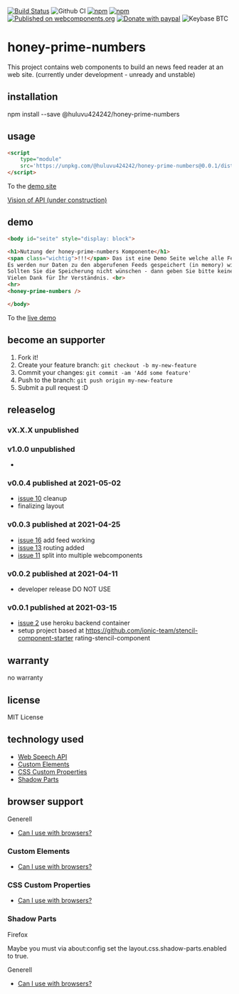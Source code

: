 [![Build Status](https://travis-ci.com/Huluvu424242/honey-prime-numbers.svg?branch=master)](https://travis-ci.com/Huluvu424242/honey-prime-numbers)
![Github CI](https://github.com/Huluvu424242/honey-prime-numbers/workflows/Github%20CI/badge.svg)
[![npm](https://img.shields.io/npm/v/@huluvu424242/honey-prime-numbers.svg)](https://www.npmjs.com/package/@huluvu424242/honey-prime-numbers)
[![npm](https://img.shields.io/npm/dm/@huluvu424242/honey-prime-numbers.svg)](https://www.npmjs.com/package/@huluvu424242/honey-prime-numbers)
[![Published on webcomponents.org](https://img.shields.io/badge/webcomponents.org-published-blue.svg)](https://www.webcomponents.org/element/@huluvu424242/honey-prime-numbers)
[![Donate with paypal](https://img.shields.io/badge/paypal-donate-yellow.svg)](https://paypal.me/huluvu424242)
![Keybase BTC](https://img.shields.io/keybase/btc/huluvu424242)
# honey-prime-numbers 
This project contains web components to build an news feed reader at an web site.
(currently under development - unready and unstable)

## installation

npm install --save @huluvu424242/honey-prime-numbers

## usage

```html
<script 
    type="module" 
    src='https://unpkg.com/@huluvu424242/honey-prime-numbers@0.0.1/dist/honey-prime-numbers/honey-prime-numbers.js'>
</script>
```
To the [demo site](https://huluvu424242.github.io/honey-prime-numbers/index.html)

[Vision of API (under construction)](src/components/honey-prime-numbers/readme.md)

## demo

<!--
```
<custom-element-demo>
  <template>
    <link rel="import" href="docs/index.html">
    <next-code-block></next-code-block>
  </template>
</custom-element-demo>
```
-->
```html
<body id="seite" style="display: block">

<h1>Nutzung der honey-prime-numbers Komponente</h1>
<span class="wichtig">!!!</span> Das ist eine Demo Seite welche alle Feature der App zeigen soll - aus diesem Grund ist auch die Statistik eingeschaltet <span class="wichtig">!!!</span><br>
Es werden nur Daten zu den abgerufenen Feeds gespeichert (in memory) wie: url, anzahl der abfragen, anzahl valider responses<br>
Sollten Sie die Speicherung nicht wünschen - dann geben Sie bitte keinen neuen News ein.<br>
Vielen Dank für Ihr Verständnis. <br>
<hr>
<honey-prime-numbers />

</body>
```
To the [live demo](https://huluvu424242.github.io/honey-prime-numbers/index.html)

## become an supporter

1. Fork it!
2. Create your feature branch: `git checkout -b my-new-feature`
3. Commit your changes: `git commit -am 'Add some feature'`
4. Push to the branch: `git push origin my-new-feature`
5. Submit a pull request :D

## releaselog

### vX.X.X unpublished

### v1.0.0 unpublished

* 

### v0.0.4 published at 2021-05-02

* [issue 10](https://github.com/Huluvu424242/honey-prime-numbers/issues/10) cleanup
* finalizing layout

### v0.0.3 published at 2021-04-25

* [issue 16](https://github.com/Huluvu424242/honey-prime-numbers/issues/16) add feed working
* [issue 13](https://github.com/Huluvu424242/honey-prime-numbers/issues/13) routing added
* [issue 11](https://github.com/Huluvu424242/honey-prime-numbers/issues/11) split into multiple webcomponents

### v0.0.2 published at 2021-04-11

* developer release DO NOT USE

### v0.0.1 published at 2021-03-15

* [issue 2](https://github.com/Huluvu424242/honey-prime-numbers/issues/2) use heroku backend container
* setup project based at https://github.com/ionic-team/stencil-component-starter rating-stencil-component

## warranty

no warranty

## license

MIT License

## technology used

* [Web Speech API](https://developer.mozilla.org/en-US/docs/Web/API/Web_Speech_API)
* [Custom Elements](https://developer.mozilla.org/en-US/docs/Web/API/Window/customElements)
* [CSS Custom Properties](https://developer.mozilla.org/en-US/docs/Web/CSS/Using_CSS_custom_properties)
* [Shadow Parts](https://developer.mozilla.org/de/docs/Web/CSS/::part)


## browser support

Generell

* [Can I use with browsers?](https://caniuse.com/#feat=speech-synthesis)

### Custom Elements

* [Can I use with browsers?](https://caniuse.com/#feat=mdn-api_window_customelements)

### CSS Custom Properties

* [Can I use with browsers?](https://caniuse.com/#search=css%20custom%20properties)

### Shadow Parts

Firefox

Maybe you must via about:config set the layout.css.shadow-parts.enabled to true.

Generell 

* [Can I use with browsers?](https://caniuse.com/#feat=mdn-css_selectors_part)
